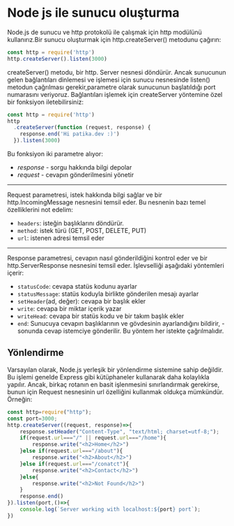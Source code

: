# **Node js ile sunucu oluşturma**
Node.js de sunucu ve http protokolü ile çalışmak için http modülünü kullanırız.Bir sunucu oluşturmak için http.createServer() metodunu çağırın:
```javascript
const http = require('http')
http.createServer().listen(3000)
```
createServer() metodu, bir http. Server nesnesi döndürür. Ancak sunucunun gelen bağlantıları dinlemesi ve işlemesi için sunucu nesnesinde listen() metodun çağrılması gerekir,parametre olarak sunucunun başlatıldığı port numarasını veriyoruz. Bağlantıları işlemek için createServer yöntemine özel bir fonksiyon iletebilirsiniz: 
```javascript
const http = require('http')
http
  .createServer(function (request, response) {
    response.end('Hi patika.dev :)')
  }).listen(3000)
```
Bu fonksiyon iki parametre alıyor:
- *response* - sorgu hakkında bilgi depolar
- *request* - cevapın gönderilmesini yönetir
---
Request parametresi, istek hakkında bilgi sağlar ve bir http.IncomingMessage nesnesini temsil eder. Bu nesnenin bazı temel özelliklerini not edelim:

- ```headers```: isteğin başlıklarını döndürür.
- ```method```: istek türü (GET, POST, DELETE, PUT)
- ```url```: istenen adresi temsil eder
---
Response parametresi, cevapın nasıl gönderildiğini kontrol eder ve bir http.ServerResponse nesnesini temsil eder. İşlevselliği aşağıdaki yöntemleri içerir:

- ```statusCode```: cevapa statüs kodunu ayarlar
- ```statusMessage```: statüs koduyla birlikte gönderilen mesajı ayarlar
- ```setHeader```(ad, değer): cevapa bir başlık ekler
- ```write```: cevapa bir miktar içerik yazar
- ```writeHead```: cevapa bir statüs kodu ve bir takım başlık ekler
- ```end```: Sunucuya cevapın başlıklarının ve gövdesinin ayarlandığını bildirir, - sonunda cevap istemciye gönderilir. Bu yöntem her istekte çağrılmalıdır.

## **Yönlendirme**

Varsayılan olarak, Node.js yerleşik bir yönlendirme sistemine sahip değildir. Bu işlemi genelde Express gibi kütüphaneler kullanarak daha kolaylıkla yapılır. Ancak, birkaç rotanın en basit işlenmesini sınırlandırmak gerekirse, bunun için Request nesnesinin url özelliğini kullanmak oldukça mümkündür. Örneğin:
```javascript
const http=require("http");
const port=3000;
http.createServer((request, response)=>{
    response.setHeader("Content-Type", "text/html; charset=utf-8;");
    if(request.url==="/" || request.url==="/home"){
        response.write("<h2>Home</h2>")
    }else if(request.url==="/about"){
        response.write("<h2>About</h2>")
    }else if(request.url==="/conatct"){
        response.write("<h2>Contact</h2>")
    }else{
        response.write("<h2>Not Found</h2>")
    }
    response.end() 
}).listen(port,()=>{
    console.log(`Server working with localhost:${port} port`);
})
```